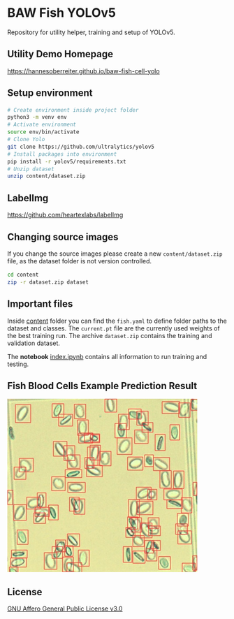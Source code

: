 # BAW Fish YOLOv5

Repository for utility helper, training and setup of YOLOv5.

## Utility Demo Homepage

<https://hannesoberreiter.github.io/baw-fish-cell-yolo>

## Setup environment

```bash
# Create environment inside project folder
python3 -m venv env
# Activate environment
source env/bin/activate
# Clone Yolo
git clone https://github.com/ultralytics/yolov5
# Install packages into environment
pip install -r yolov5/requirements.txt
# Unzip dataset
unzip content/dataset.zip
```

## LabelImg

<https://github.com/heartexlabs/labelImg>

## Changing source images

If you change the source images please create a new `content/dataset.zip` file, as the dataset folder is not version controlled.

```bash
cd content
zip -r dataset.zip dataset
```

## Important files

Inside [content](content) folder you can find the `fish.yaml` to define folder paths to the dataset and classes. The `current.pt` file are the currently used weights of the best training run. The archive `dataset.zip` contains the training and validation dataset.

The **notebook** [index.ipynb](index.ipynb) contains all information to run training and testing.

## Fish Blood Cells Example Prediction Result

![example inference result](/example_result.jpg)

## License

[GNU Affero General Public License v3.0](LICENSE.md)
